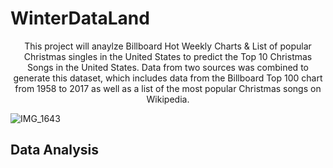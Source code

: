 # WinterDataLand
<p align="center">
This project will anaylze Billboard Hot Weekly Charts & List of popular Christmas singles in the United States to predict the Top 10 Christmas Songs in the United States. Data from two sources was combined to generate this dataset, which includes data from the Billboard Top 100 chart from 1958 to 2017 as well as a list of the most popular Christmas songs on Wikipedia.
</p>

![IMG_1643](https://user-images.githubusercontent.com/89438716/145496355-30f0ec0f-a603-414a-81b9-31b6fc3ac5fa.JPG)

## Data Analysis 

